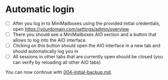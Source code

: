 # Automatic login

- [ ] After you log in to MiniMailboxes using the provided initial credentials, open https://yourdomain.com/settings/admin/overview
- [ ] There you should see a MiniMailboxes AIO section and a button that allows to log into the AIO interface.
- [ ] Clicking on this button should open the AIO interface in a new tab and should automatically log you in
- [ ] All sessions in other tabs that are currently open should be closed (you can verify by reloading all other AIO tabs)

You can now continue with [004-initial-backup.md](./004-initial-backup.md).